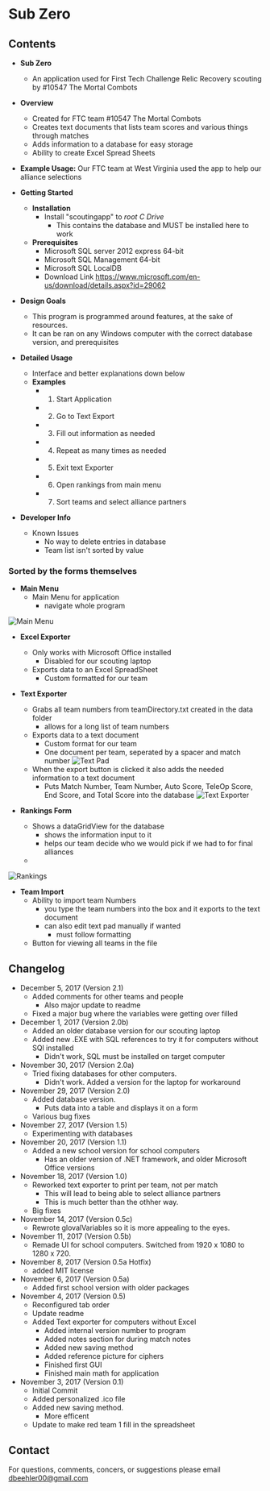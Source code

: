 #  Sub Zero

## Contents

* **Sub Zero**
  - An application used for First Tech Challenge Relic Recovery scouting by #10547 The Mortal Combots
  
* **Overview**
  - Created for FTC team #10547 The Mortal Combots
  - Creates text documents that lists team scores and various things through matches
  - Adds information to a database for easy storage
  - Ability to create Excel Spread Sheets
  
* **Example Usage:** Our FTC team at West Virginia used the app to help our alliance selections

* **Getting Started**
  - **Installation**
    - Install "scoutingapp" to _root C Drive_ 
      - This contains the database and MUST be installed here to work
  - **Prerequisites**
    - Microsoft SQL server 2012 express 64-bit
    - Microsoft SQL Management 64-bit
    - Microsoft SQL LocalDB
    - Download Link https://www.microsoft.com/en-us/download/details.aspx?id=29062
    
* **Design Goals**
  - This program is programmed around features, at the sake of resources.
  - It can be ran on any Windows computer with the correct database version, and prerequisites
  
* **Detailed Usage**
  - Interface and better explanations down below
  - **Examples**
    - 1. Start Application
    - 2. Go to Text Export
    - 3. Fill out information as needed
    - 4. Repeat as many times as needed
    - 5. Exit text Exporter
    - 6. Open rankings from main menu
    - 7. Sort teams and select alliance partners
    
* **Developer Info**
  - Known Issues
    - No way to delete entries in database
    - Team list isn't sorted by value

### Sorted by the forms themselves

* **Main Menu**
  - Main Menu for application
    - navigate whole program
    
![Main Menu](/Images/mainMenu.PNG?raw=true "mainMenu")

* **Excel Exporter**
  - Only works with Microsoft Office installed
    - Disabled for our scouting laptop
  - Exports data to an Excel SpreadSheet
    - Custom formatted for our team

* **Text Exporter**
  - Grabs all team numbers from teamDirectory.txt created in the data folder
    - allows for a long list of team numbers
  - Exports data to a text document
    - Custom format for our team
    - One document per team, seperated by a spacer and match number
![Text Pad](/Images/textPad.PNG?raw=true "textPad")
  - When the export button is clicked it also adds the needed information to a text document
    - Puts Match Number, Team Number, Auto Score, TeleOp Score, End Score, and Total Score into the database
![Text Exporter](/Images/textExport.PNG?raw=true "textExport")
    
* **Rankings Form**
  - Shows a dataGridView for the database
    - shows the information input to it
    - helps our team decide who we would pick if we had to for final alliances
  - 
![Rankings](/Images/Rankings.PNG?raw=true "Rankings")

* **Team Import**
  - Ability to import team Numbers
    - you type the team numbers into the box and it exports to the text document
    - can also edit text pad manually if wanted
      - must follow formatting
  - Button for viewing all teams in the file

## Changelog
* December 5, 2017 (Version 2.1)
  - Added comments for other teams and people
    - Also major update to readme
  - Fixed a major bug where the variables were getting over filled
* December 1, 2017 (Version 2.0b)
  - Added an older database version for our scouting laptop
  - Added new .EXE with SQL references to try it for computers without SQl installed
    - Didn't work, SQL must be installed on target computer
* November 30, 2017 (Version 2.0a)
  - Tried fixing databases for other computers.
    - Didn't work. Added a version for the laptop for workaround
* November 29, 2017 (Version 2.0)
  - Added database version.
    - Puts data into a table and displays it on a form
  - Various bug fixes
* November 27, 2017 (Version 1.5)
  - Experimenting with databases
* November 20, 2017 (Version 1.1)
  - Added a new school version for school computers
    - Has an older version of .NET framework, and older Microsoft Office versions
* November 18, 2017 (Version 1.0)
  - Reworked text exporter to print per team, not per match
    - This will lead to being able to select alliance partners 
    - This is much better than the othher way.
  - Big fixes
* November 14, 2017 (Version 0.5c)
  - Rewrote glovalVariables so it is more appealing to the eyes.
* November 11, 2017 (Version 0.5b)
  - Remade UI for school computers. Switched from 1920 x 1080 to 1280 x 720.
* November 8, 2017 (Version 0.5a Hotfix)
  - added MIT license
* November 6, 2017 (Version 0.5a)
  - Added first school version with older packages
* November 4, 2017 (Version 0.5)
  - Reconfigured tab order
  - Update readme
  - Added Text exporter for computers without Excel
    - Added internal version number to program
    - Added notes section for during match notes
    - Added new saving method
    - Added reference picture for ciphers
    - Finished first GUI
    - Finished main math for application
* November 3, 2017 (Version 0.1)
  - Initial Commit
  - Added personalized .ico file
  - Added new saving method.
    - More efficent
  - Update to make red team 1 fill in the spreadsheet
## Contact
For questions, comments, concers, or suggestions please email dbeehler00@gmail.com

